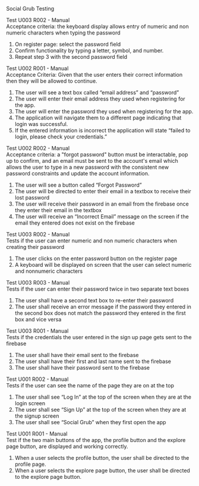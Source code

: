 Social Grub Testing

Test U003 R002 - Manual<br />
Acceptance criteria: the keyboard display allows entry of numeric and non numeric characters when typing the password
1. On register page: select the password field
2. Confirm functionality by typing a letter, symbol, and number.
3. Repeat step 3 with the second password field

Test U002 R001 - Manual<br />
Acceptance Criteria: Given that the user enters their correct information then they will be allowed to continue.
1. The user will see a text box called “email address” and “password”
2. The user will enter their email address they used when registering for the app.
3. The user will enter the password they used when registering for the app.
4. The application will navigate them to a different page indicating that login was successful.
5. If the entered information is incorrect the application will state “failed to login, please check your credentials.”

Test U002 R002 - Manual<br />
Acceptance criteria: a "forgot password" button must be interactable, pop up to confirm, and an email must be sent to the account's email which allows the user to type in a new password with the consistent new password constraints and update the account information.
1. The user will see a button called “Forgot Password” 
2. The user will be directed to enter their email in a textbox to receive their lost password
3. The user will receive their password in an email from the firebase once they enter their email in the textbox
4. The user will receive an “Incorrect Email” message on the screen if the email they entered does not exist on the firebase

Test  U003 R002 - Manual<br />
Tests if the user can enter numeric and non numeric characters when creating their password
1. The user clicks on the enter password button on the register page
2. A keyboard will be displayed on screen that the user can select numeric and nonnumeric characters 

Test U003 R003 - Manual<br />
Tests if the user can enter their password twice in two separate text boxes
1. The user shall have a second text box to re-enter their password
2. The user shall receive an error message if the password they entered in the second box does not match the password they entered in the first box and vice versa

Test U003 R001 - Manual<br />
Tests if the credentials the user entered in the sign up page gets sent to the firebase
1. The user shall have their email sent to the firebase
2. The user shall have their first and last name sent to the firebase
3. The user shall have their password sent to the firebase

Test U001 R002 - Manual<br />
Tests if the user can see the name of the page they are on at the top
1. The user shall see “Log In” at the top of the screen when they are at the login screen 
2. The user shall see “Sign Up” at the top of the screen when they are at the signup screen 
3. The user shall see “Social Grub” when they first open the app

Test U001 R001 - Manual<br />
Test if the two main buttons of the app, the profile button and the explore page button, are displayed and working correctly.
1. When a user selects the profile button, the user shall be directed to the profile page.
2. When a user selects the explore page button, the user shall be directed to the explore page button.

